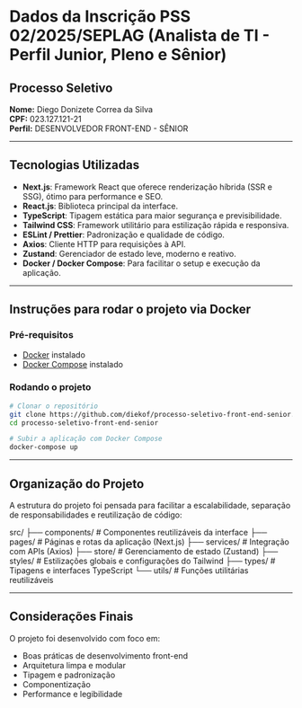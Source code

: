 # Dados da Inscrição PSS 02/2025/SEPLAG (Analista de TI - Perfil Junior, Pleno e Sênior)

## Processo Seletivo

**Nome:** Diego Donizete Correa da Silva  
**CPF:** 023.127.121-21  
**Perfil:** DESENVOLVEDOR FRONT-END - SÊNIOR  

---

## Tecnologias Utilizadas

- **Next.js**: Framework React que oferece renderização híbrida (SSR e SSG), ótimo para performance e SEO.
- **React.js**: Biblioteca principal da interface.
- **TypeScript**: Tipagem estática para maior segurança e previsibilidade.
- **Tailwind CSS**: Framework utilitário para estilização rápida e responsiva.
- **ESLint / Prettier**: Padronização e qualidade de código.
- **Axios**: Cliente HTTP para requisições à API.
- **Zustand**: Gerenciador de estado leve, moderno e reativo.
- **Docker / Docker Compose**: Para facilitar o setup e execução da aplicação.

---

## Instruções para rodar o projeto via Docker

### Pré-requisitos
- [Docker](https://www.docker.com/) instalado
- [Docker Compose](https://docs.docker.com/compose/install/) instalado

### Rodando o projeto

```bash
# Clonar o repositório
git clone https://github.com/diekof/processo-seletivo-front-end-senior.git
cd processo-seletivo-front-end-senior

# Subir a aplicação com Docker Compose
docker-compose up


```
---

## Organização do Projeto
A estrutura do projeto foi pensada para facilitar a escalabilidade, separação de responsabilidades e reutilização de código:

src/
├── components/         # Componentes reutilizáveis da interface
├── pages/              # Páginas e rotas da aplicação (Next.js)
├── services/           # Integração com APIs (Axios)
├── store/              # Gerenciamento de estado (Zustand)
├── styles/             # Estilizações globais e configurações do Tailwind
├── types/              # Tipagens e interfaces TypeScript
└── utils/              # Funções utilitárias reutilizáveis

---

## Considerações Finais

O projeto foi desenvolvido com foco em:

- Boas práticas de desenvolvimento front-end
- Arquitetura limpa e modular
- Tipagem e padronização
- Componentização
- Performance e legibilidade
